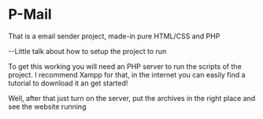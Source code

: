 # P-Mail
That is a email sender project, made-in pure HTML/CSS and PHP

--Little talk about how to setup the project to run

To get this working you will need an PHP server to run the scripts of the project. 
I recommend Xampp for that, in the internet you can easily find a tutorial to download it an get started!

Well, after that just turn on the server, put the archives in the right place and see the website running
